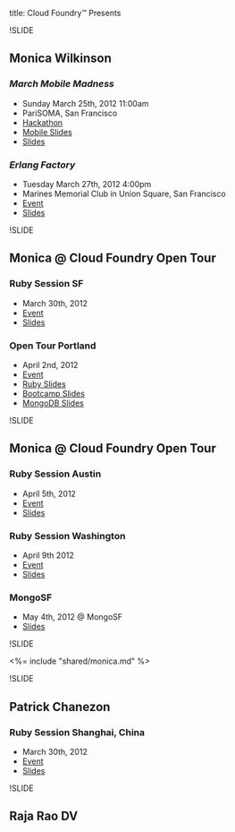 title: Cloud Foundry™ Presents

!SLIDE

## Monica Wilkinson

### *March Mobile Madness*
- Sunday March 25th, 2012 11:00am
- PariSOMA, San Francisco
- [Hackathon](http://www.meetup.com/Cloud-Foundry-Community-Meetup/events/51902052/)
- [Mobile Slides](/mobile/index.html)
- [Slides](/mobile-alt/index.html)

### *Erlang Factory*
- Tuesday March 27th, 2012 4:00pm
- Marines Memorial Club in Union Square, San Francisco
- [Event](http://www.erlang-factory.com/conference/SFBay2012/speakers/MonicaWilkinson)
- [Slides](/erlang/index.html)

!SLIDE

## Monica @ Cloud Foundry Open Tour

### Ruby Session SF
- March 30th, 2012
- [Event](http://opentour.cloudfoundry.com/2012/sanfrancisco)
- [Slides](/ci/index.html)

### Open Tour Portland
- April 2nd, 2012
- [Event](http://opentour.cloudfoundry.com/2012/portland)
- [Ruby Slides](/ci/index.html)
- [Bootcamp Slides](/bootcamp/index.html)
- [MongoDB Slides](/mongodb/index.html)

!SLIDE

## Monica @ Cloud Foundry Open Tour

### Ruby Session Austin
- April 5th, 2012
- [Event](http://opentour.cloudfoundry.com/2012/austin)
- [Slides](/ci/index.html)

### Ruby Session Washington
- April 9th 2012
- [Event](http://opentour.cloudfoundry.com/2012/washington)
- [Slides](/ruby/index.html)


### MongoSF
- May 4th, 2012 @ MongoSF
- [Slides](/mongodb/index.html)

!SLIDE

<%= include "shared/monica.md" %>

!SLIDE

## Patrick Chanezon

### Ruby Session Shanghai, China
- March 30th, 2012
- [Event](http://opentour.cloudfoundry.com/2012/shanghai)
- [Slides](/ruby/index.html)

!SLIDE

## Raja Rao DV
